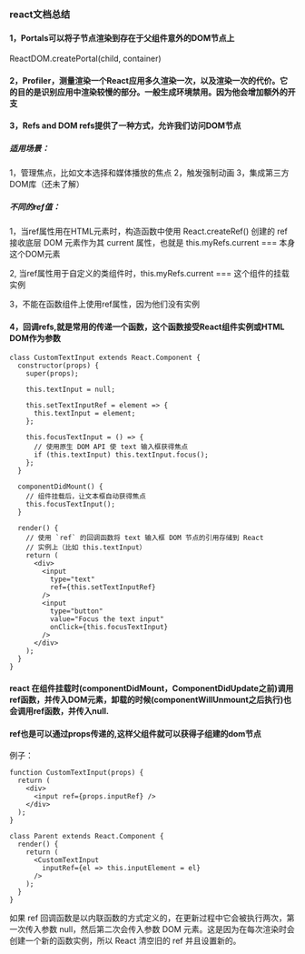 <!--
 * @Description: react
 * @Author: xiao.zhang
 * @Date: 2020-09-04 14:57:56
 * @LastEditors: xiao.zhang
 * @LastEditTime: 2020-09-07 14:20:50
-->
### react文档总结
#### 1，Portals可以将子节点渲染到存在于父组件意外的DOM节点上

ReactDOM.createPortal(child, container)


#### 2，Profiler，测量渲染一个React应用多久渲染一次，以及渲染一次的代价。它的目的是识别应用中渲染较慢的部分。一般生成环境禁用。因为他会增加额外的开支

#### 3，Refs and DOM refs提供了一种方式，允许我们访问DOM节点
##### 适用场景：
1，管理焦点，比如文本选择和媒体播放的焦点
2，触发强制动画
3，集成第三方DOM库（还未了解）

##### 不同的ref值：
1，当ref属性用在HTML元素时，构造函数中使用 React.createRef() 创建的 ref 接收底层 DOM 元素作为其 current 属性，也就是
this.myRefs.current === 本身这个DOM元素

2, 当ref属性用于自定义的类组件时，this.myRefs.current === 这个组件的挂载实例

3，不能在函数组件上使用ref属性，因为他们没有实例

#### 4，回调refs,就是常用的传递一个函数，这个函数接受React组件实例或HTML DOM作为参数

```
class CustomTextInput extends React.Component {
  constructor(props) {
    super(props);

    this.textInput = null;

    this.setTextInputRef = element => {
      this.textInput = element;
    };

    this.focusTextInput = () => {
      // 使用原生 DOM API 使 text 输入框获得焦点
      if (this.textInput) this.textInput.focus();
    };
  }

  componentDidMount() {
    // 组件挂载后，让文本框自动获得焦点
    this.focusTextInput();
  }

  render() {
    // 使用 `ref` 的回调函数将 text 输入框 DOM 节点的引用存储到 React
    // 实例上（比如 this.textInput）
    return (
      <div>
        <input
          type="text"
          ref={this.setTextInputRef}
        />
        <input
          type="button"
          value="Focus the text input"
          onClick={this.focusTextInput}
        />
      </div>
    );
  }
}
```

#### react 在组件挂载时(componentDidMount，ComponentDidUpdate之前)调用ref函数，并传入DOM元素，卸载的时候(componentWillUnmount之后执行)也会调用ref函数，并传入null.
#### ref也是可以通过props传递的,这样父组件就可以获得子组建的dom节点
例子：
```
function CustomTextInput(props) {
  return (
    <div>
      <input ref={props.inputRef} />
    </div>
  );
}

class Parent extends React.Component {
  render() {
    return (
      <CustomTextInput
        inputRef={el => this.inputElement = el}
      />
    );
  }
}
```

如果 ref 回调函数是以内联函数的方式定义的，在更新过程中它会被执行两次，第一次传入参数 null，然后第二次会传入参数 DOM 元素。这是因为在每次渲染时会创建一个新的函数实例，所以 React 清空旧的 ref 并且设置新的。


